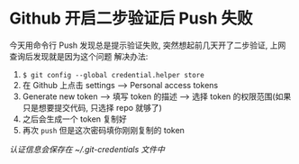 # Github 开启二步验证后 Push 失败

今天用命令行 Push 发现总是提示验证失败, 突然想起前几天开了二步验证, 上网查询后发现就是因为这个问题
解决办法:
1. `$ git config --global credential.helper store`
2. 在 Github 上点击 settings --> Personal access tokens
3. Generate new token --> 填写 token 的描述 --> 选择 token 的权限范围(如果只是想要提交代码, 只选择 repo 就够了)
4. 之后会生成一个 token 复制好
5. 再次 `push` 但是这次密码填你刚刚复制的 token

*认证信息会保存在 ~/.git-credentials 文件中*
